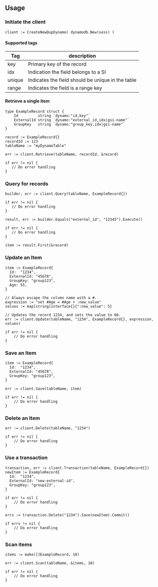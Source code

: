 ## Usage

### Initiate the client
```
client := CreateNewQupDynamo( dynamodb.New(sess) )
```
#### Supported tags
| Tag    | description                                       |
|--------|---------------------------------------------------|
| key    | Primary key of the record                         |
| idx    | Indication the field belongs to a SI              |
| unique | Indicates the field should be unique in the table |
| range  | Indicates the field is a range key                |

#### Retrieve a single item
```
type ExampleRecord struct {
	Id         string `dynamo:"id,key"`
	ExternalId string `dynamo:"external_id,idx|gsi-name"`
	GroupKey   string `dynamo:"group_key,idx|gsi-name"`
}

record := ExampleRecord{}
recordId := 123
tableName := "myDynamoTable"

err := client.Retrieve(tableName, recordId, &record)

if err != nil {
   // Do error handling
}
```

### Query for records
```
builder, err := client.Query(tableName, ExampleRecord{})

if err != nil {
   // Do error handling
}

result, err := builder.Equals("external_id", "12345").Execute()

if err != nil {
   // Do error handling
}

item := result.First(&record)
```

### Update an Item
```
item := ExampleRecord{
  Id:  "1234",
  ExternalId: "45678",
  GroupKey: "group123",
  Age: 55,
}

// Always escape the column name with a #.
expression := "set #Age = #Age + :new_value"
values := map[string]interface{}{":new_value": 5}

// Updates the record 1234, and sets the value to 60.
err := client.Update(tableName, "1234", ExampleRecord{}, expression, values)

if err != nil {
    // Do error handling
}
```

### Save an Item
```
item := ExampleRecord{
  Id:  "1234",
  ExternalId: "45678",
  GroupKey: "group123",
}

err := client.Save(tableName, item)

if err != nil {
    // Do error handling
}
```

### Delete an Item
```
err := client.Delete(tableName, "1234")

if err != nil {
    // Do error handling
}
```

### Use a transaction
```
transaction, err := client.Transaction(tableName, ExampleRecord{})
newItem := ExampleRecord{
  Id:  "1234",
  ExternalId: "new-external-id",
  GroupKey: "group123",
}

if err != nil {
    // Do error handling
}

errs := transaction.Delete("1234").Save(newItem).Commit()

if errs != nil {
    // Do error handling
}
```

### Scan items
```
items := make([]ExampleRecord, 10)

err := client.Scan(tableName, &items, 10)

if err != nil {
    // Do error handling
}
```
